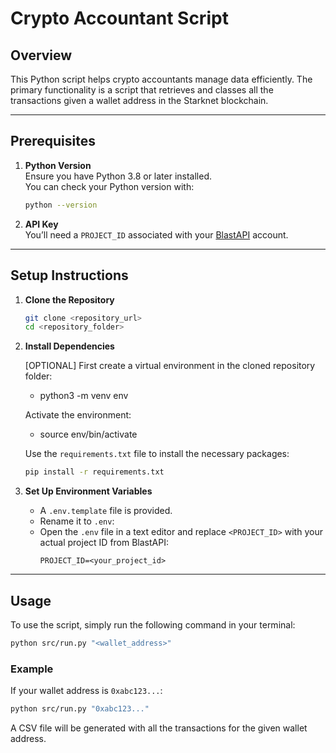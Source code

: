 # Crypto Accountant Script

## Overview

This Python script helps crypto accountants manage data efficiently. The primary functionality is a script that retrieves and classes all the transactions given a wallet address in the Starknet blockchain.

---

## Prerequisites

1. **Python Version**  
   Ensure you have Python 3.8 or later installed.  
   You can check your Python version with:

   ```bash
   python --version
   ```

2. **API Key**  
   You’ll need a `PROJECT_ID` associated with your [BlastAPI](https://blastapi.io/) account.

---

## Setup Instructions

1. **Clone the Repository**

   ```bash
   git clone <repository_url>
   cd <repository_folder>
   ```

2. **Install Dependencies**

   [OPTIONAL]
      First create a virtual environment in the cloned repository folder:

      - python3 -m venv env

      Activate the environment:

      - source env/bin/activate

   
   Use the `requirements.txt` file to install the necessary packages:

   ```bash
   pip install -r requirements.txt
   ```

4. **Set Up Environment Variables**
   - A `.env.template` file is provided.
   - Rename it to `.env`:
   - Open the `.env` file in a text editor and replace `<PROJECT_ID>` with your actual project ID from BlastAPI:
     ```plaintext
     PROJECT_ID=<your_project_id>
     ```

---

## Usage

To use the script, simply run the following command in your terminal:

```bash
python src/run.py "<wallet_address>"
```

### Example

If your wallet address is `0xabc123...`:

```bash
python src/run.py "0xabc123..."
```

A CSV file will be generated with all the transactions for the given wallet address.
